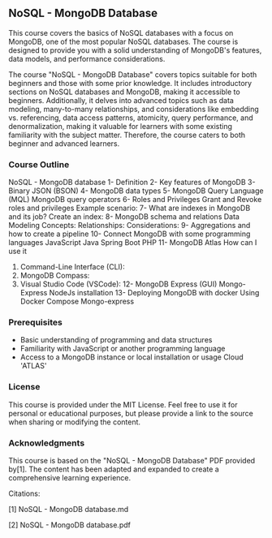 ## NoSQL - MongoDB Database

This course covers the basics of NoSQL databases with a focus on MongoDB, one of the most popular NoSQL databases. The course is designed to provide you with a solid understanding of MongoDB's features, data models, and performance considerations.

The course "NoSQL - MongoDB Database" covers topics suitable for both beginners and those with some prior knowledge. It includes introductory sections on NoSQL databases and MongoDB, making it accessible to beginners. Additionally, it delves into advanced topics such as data modeling, many-to-many relationships, and considerations like embedding vs. referencing, data access patterns, atomicity, query performance, and denormalization, making it valuable for learners with some existing familiarity with the subject matter. Therefore, the course caters to both beginner and advanced learners.

### Course Outline

NoSQL - MongoDB database
1- Definition
2- Key features of MongoDB
3- Binary JSON (BSON)
4- MongoDB data types
5- MongoDB Query Language (MQL)
MongoDB query operators
6- Roles and Privileges
Grant and Revoke roles and privileges
Example scenario:
7- What are indexes in MongoDB and its job?
Create an index:
8- MongoDB schema and relations
Data Modeling Concepts:
Relationships:
Considerations:
9- Aggregations and how to create a pipeline
10- Connect MongoDB with some programming languages
JavaScript
Java
Spring Boot
PHP
11- MongoDB Atlas
How can I use it
1. Command-Line Interface (CLI):
2. MongoDB Compass:
3. Visual Studio Code (VSCode):
12- MongoDB Express (GUI)
Mongo-Express NodeJs installation
13- Deploying MongoDB with docker
Using Docker Compose
Mongo-express

### Prerequisites

- Basic understanding of programming and data structures
- Familiarity with JavaScript or another programming language
- Access to a MongoDB instance or local installation or usage Cloud 'ATLAS'


### License

This course is provided under the MIT License. Feel free to use it for personal or educational purposes, but please provide a link to the source when sharing or modifying the content.

### Acknowledgments

This course is based on the "NoSQL - MongoDB Database" PDF provided by[1]. The content has been adapted and expanded to create a comprehensive learning experience.

Citations:

[1] NoSQL - MongoDB database.md

[2] NoSQL - MongoDB database.pdf

